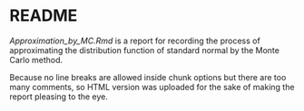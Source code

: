 # README

*Approximation_by_MC.Rmd* is a report for recording the process of approximating the distribution function of standard normal by the Monte Carlo method.

Because no line breaks are allowed inside chunk options but there are too many comments, so HTML version was uploaded for the sake of making the report pleasing to the eye.